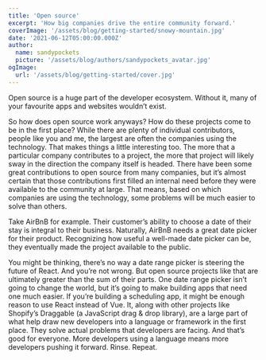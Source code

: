 ```yaml
---
title: 'Open source'
excerpt: 'How big companies drive the entire community forward.'
coverImage: '/assets/blog/getting-started/snowy-mountain.jpg'
date: '2021-06-12T05:00:00.000Z'
author:
  name: sandypockets
  picture: '/assets/blog/authors/sandypockets_avatar.jpg'
ogImage:
  url: '/assets/blog/getting-started/cover.jpg'
---
```


Open source is a huge part of the developer ecosystem. Without it, many of your favourite apps and websites wouldn’t exist.

So how does open source work anyways? How do these projects come to be in the first place? While there are plenty of individual contributors, people like you and me, the largest are often the companies using the technology. That makes things a little interesting too. The more that a particular company contributes to a project, the more that project will likely sway in the direction the company itself is headed. There have been some great contributions to open source from many companies, but it’s almost certain that those contributions first filled an internal need before they were available to the community at large. That means, based on which companies are using the technology, some problems will be much easier to solve than others.

Take AirBnB for example. Their customer’s ability to choose a date of their stay is integral to their business. Naturally, AirBnB needs a great date picker for their product. Recognizing how useful a well-made date picker can be, they eventually made the project available to the public.

You might be thinking, there’s no way a date range picker is steering the future of React. And you’re not wrong. But open source projects like that are ultimately greater than the sum of their parts. One date range picker isn’t going to change the world, but it’s going to make building apps that need one much easier. If you’re building a scheduling app, it might be enough reason to use React instead of Vue. It, along with other projects like Shopify’s Draggable (a JavaScript drag & drop library), are a large part of what help draw new developers into a language or framework in the first place. They solve actual problems that developers are facing. And that’s good for everyone. More developers using a language means more developers pushing it forward. Rinse. Repeat.
